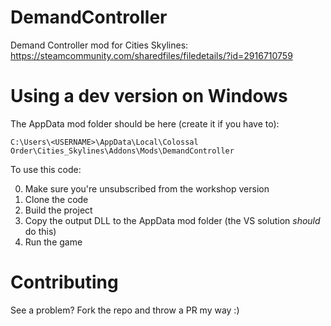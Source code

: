 # DemandController
Demand Controller mod for Cities Skylines: https://steamcommunity.com/sharedfiles/filedetails/?id=2916710759

# Using a dev version on Windows
The AppData mod folder should be here (create it if you have to):

`C:\Users\<USERNAME>\AppData\Local\Colossal Order\Cities_Skylines\Addons\Mods\DemandController`

To use this code:

0. Make sure you're unsubscribed from the workshop version
1. Clone the code
2. Build the project
3. Copy the output DLL to the AppData mod folder (the VS solution _should_ do this)
4. Run the game

# Contributing
See a problem? Fork the repo and throw a PR my way :) 
